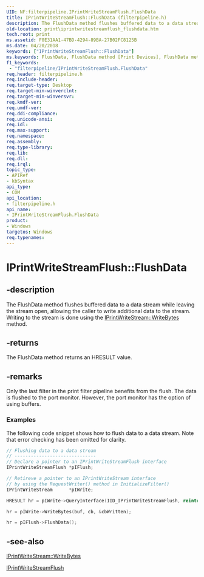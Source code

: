 ```yaml
---
UID: NF:filterpipeline.IPrintWriteStreamFlush.FlushData
title: IPrintWriteStreamFlush::FlushData (filterpipeline.h)
description: The FlushData method flushes buffered data to a data stream while leaving the stream open, allowing the caller to write additional data to the stream.
old-location: print\iprintwritestreamflush_flushdata.htm
tech.root: print
ms.assetid: F0E31AA1-47BD-4294-89BA-27B02FC8125B
ms.date: 04/20/2018
keywords: ["IPrintWriteStreamFlush::FlushData"]
ms.keywords: FlushData, FlushData method [Print Devices], FlushData method [Print Devices],IPrintWriteStreamFlush interface, IPrintWriteStreamFlush interface [Print Devices],FlushData method, IPrintWriteStreamFlush.FlushData, IPrintWriteStreamFlush::FlushData, filterpipeline/IPrintWriteStreamFlush::FlushData, print.iprintwritestreamflush_flushdata
f1_keywords:
 - "filterpipeline/IPrintWriteStreamFlush.FlushData"
req.header: filterpipeline.h
req.include-header: 
req.target-type: Desktop
req.target-min-winverclnt: 
req.target-min-winversvr: 
req.kmdf-ver: 
req.umdf-ver: 
req.ddi-compliance: 
req.unicode-ansi: 
req.idl: 
req.max-support: 
req.namespace: 
req.assembly: 
req.type-library: 
req.lib: 
req.dll: 
req.irql: 
topic_type:
- APIRef
- kbSyntax
api_type:
- COM
api_location:
- filterpipeline.h
api_name:
- IPrintWriteStreamFlush.FlushData
product:
- Windows
targetos: Windows
req.typenames: 
---
```


# IPrintWriteStreamFlush::FlushData

## -description

The FlushData method flushes buffered data to a data stream while leaving the stream open, allowing the caller to write additional data to the stream. Writing to the stream is done using the [IPrintWriteStream::WriteBytes](https://docs.microsoft.com/windows-hardware/drivers/ddi/filterpipeline/nf-filterpipeline-iprintwritestream-writebytes) method.

## -returns

The FlushData method returns an HRESULT value.

## -remarks

Only the last filter in the print filter pipeline benefits from the flush. The data is flushed to the port monitor. However, the port monitor has the option of using  buffers.

### Examples

The following code snippet shows how to flush data to a data stream. Note that error checking has been omitted for clarity.

```cpp
// Flushing data to a data stream
// ------------------------------
// Declare a pointer to an IPrintWriteStreamFlush interface
IPrintWriteStreamFlush *pIFlush;

// Retireve a pointer to an IPrintWriteStream interface
// by using the RequestWriter() method in InitializeFilter()
IPrintWriteStream      *pIWrite;

HRESULT hr = pIWrite->QueryInterface(IID_IPrintWriteStreamFlush, reinterpret_cast<void **>(&pIFlush));

hr = pIWrite->WriteBytes(buf, cb, &cbWritten);

hr = pIFlush->FlushData();
```

## -see-also

[IPrintWriteStream::WriteBytes](https://docs.microsoft.com/windows-hardware/drivers/ddi/filterpipeline/nf-filterpipeline-iprintwritestream-writebytes)

[IPrintWriteStreamFlush](https://docs.microsoft.com/windows-hardware/drivers/ddi/filterpipeline/nn-filterpipeline-iprintwritestreamflush)
